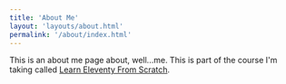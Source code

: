 ```yaml
---
title: 'About Me'
layout: 'layouts/about.html'
permalink: '/about/index.html'
---
```


This is an about me page about, well...me. This is part of the course I'm taking called [Learn Eleventy From Scratch](https://learneleventyfromscratch.com).

